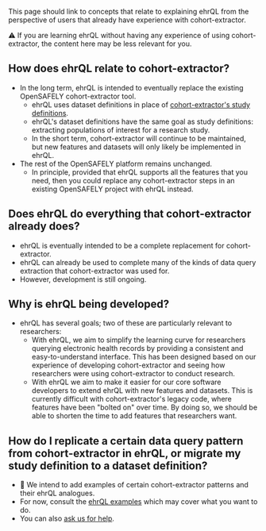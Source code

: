 This page should link to concepts that relate to explaining ehrQL
from the perspective of users that already have experience with cohort-extractor.

:warning: If you are learning ehrQL without having any experience of using cohort-extractor,
the content here may be less relevant for you.

## How does ehrQL relate to cohort-extractor?

* In the long term, ehrQL is intended to eventually replace the existing OpenSAFELY cohort-extractor tool.
  * ehrQL uses dataset definitions in place of [cohort-extractor's study definitions](https://docs.opensafely.org/study-def/).
  * ehrQL's dataset definitions have the same goal as study definitions:
    extracting populations of interest for a research study.
  * In the short term, cohort-extractor will continue to be maintained,
    but new features and datasets will only likely be implemented in ehrQL.
* The rest of the OpenSAFELY platform remains unchanged.
   * In principle, provided that ehrQL supports all the features that you need,
     then you could replace any cohort-extractor steps in an existing OpenSAFELY project with ehrQL instead.

## Does ehrQL do everything that cohort-extractor already does?

* ehrQL is eventually intended to be a complete replacement for cohort-extractor.
* ehrQL can already be used to complete many of the kinds of data query extraction that cohort-extractor was used for.
* However, development is still ongoing.

## Why is ehrQL being developed?

* ehrQL has several goals; two of these are particularly relevant to researchers:
  * With ehrQL, we aim to simplify the learning curve for researchers querying electronic health records
    by providing a consistent and easy-to-understand interface.
    This has been designed based on our experience of developing cohort-extractor
    and seeing how researchers were using cohort-extractor to conduct research.
  * With ehrQL we aim to make it easier for our core software developers to extend ehrQL with new features and datasets.
    This is currently difficult with cohort-extractor's legacy code,
    where features have been "bolted on" over time.
    By doing so, we should be able to shorten the time to add features that researchers want.

## How do I replicate a certain data query pattern from cohort-extractor in ehrQL, or migrate my study definition to a dataset definition?

* :construction: We intend to add examples of certain cohort-extractor patterns
  and their ehrQL analogues.
* For now, consult the [ehrQL examples](examples.md) which may cover what you want to do.
* You can also [ask us for help](getting-help.md).

